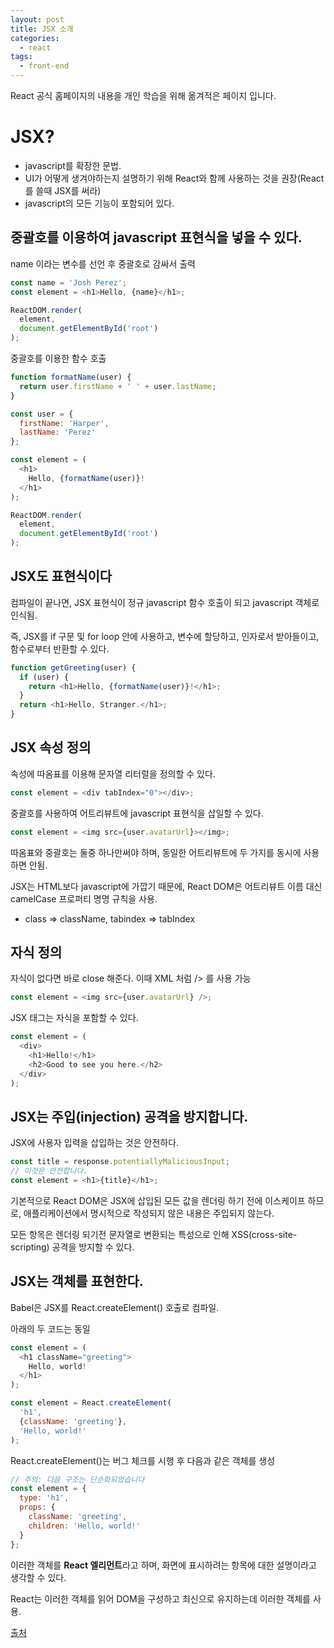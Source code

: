 ```yaml
---
layout: post
title: JSX 소개
categories:
  - react
tags:
  - front-end
---
```

React 공식 홈페이지의 내용을 개인 학습을 위해 옮겨적은 페이지 입니다.

# JSX?
- javascript를 확장한 문법.
- UI가 어떻게 생겨야하는지 설명하기 위해 React와 함께 사용하는 것을 권장(React를 쓸때 JSX를 써라)
- javascript의 모든 기능이 포함되어 있다.

## 중괄호를 이용하여 javascript 표현식을 넣을 수 있다.

name 이라는 변수를 선언 후 중괄호로 감싸서 출력

```javascript
const name = 'Josh Perez';
const element = <h1>Hello, {name}</h1>;

ReactDOM.render(
  element,
  document.getElementById('root')
);
```

중괄호를 이용한 함수 호출
```javascript
function formatName(user) {
  return user.firstName + ' ' + user.lastName;
}

const user = {
  firstName: 'Harper',
  lastName: 'Perez'
};

const element = (
  <h1>
    Hello, {formatName(user)}!
  </h1>
);

ReactDOM.render(
  element,
  document.getElementById('root')
);
```

## JSX도 표현식이다
컴파일이 끝나면, JSX 표현식이 정규 javascript 함수 호출이 되고 javascript 객체로 인식됨.

즉, JSX를 if 구문 및 for loop 안에 사용하고, 변수에 할당하고, 인자로서 받아들이고, 함수로부터 반환할 수 있다.

```javascript
function getGreeting(user) {
  if (user) {
    return <h1>Hello, {formatName(user)}!</h1>;
  }
  return <h1>Hello, Stranger.</h1>;
}
```

## JSX 속성 정의
속성에 따옴표를 이용해 문자열 리터럴을 정의할 수 있다.

```javascript
const element = <div tabIndex="0"></div>;
```

중괄호를 사용하여 어트리뷰트에 javascript 표현식을 삽일할 수 있다.

```javascript
const element = <img src={user.avatarUrl}></img>;
```

따옴표와 중괄호는 둘중 하나만써야 하며, 동일한 어트리뷰트에 두 가지를 동시에 사용하면 안됨.

JSX는 HTML보다 javascript에 가깝기 때문에, React DOM은 어트리뷰트 이름 대신 camelCase 프로퍼티 명명 규칙을 사용.
- class => className, tabindex => tabIndex

## 자식 정의
자식이 없다면 바로 close 해준다. 이때 XML 처럼 /> 를 사용 가능

```javascript
const element = <img src={user.avatarUrl} />;
```

JSX 태그는 자식을 포함할 수 있다.

```javascript
const element = (
  <div>
    <h1>Hello!</h1>
    <h2>Good to see you here.</h2>
  </div>
);
```

## JSX는 주입(injection) 공격을 방지합니다.
JSX에 사용자 입력을 삽입하는 것은 안전하다.
```javascript
const title = response.potentiallyMaliciousInput;
// 이것은 안전합니다.
const element = <h1>{title}</h1>;
```

기본적으로 React DOM은 JSX에 삽입된 모든 값을 렌더링 하기 전에 이스케이프 하므로, 애플리케이션에서 명시적으로 작성되지 않은 내용은 주입되지 않는다.

모든 항목은 렌더링 되기전 문자열로 변환되는 특성으로 인해 XSS(cross-site-scripting) 공격을 방지할 수 있다.

## JSX는 객체를 표현한다.
Babel은 JSX를 React.createElement() 호출로 컴파일.

아래의 두 코드는 동일
```javascript
const element = (
  <h1 className="greeting">
    Hello, world!
  </h1>
);
```
```javascript
const element = React.createElement(
  'h1',
  {className: 'greeting'},
  'Hello, world!'
);
```

React.createElement()는 버그 체크를 시행 후 다음과 같은 객체를 생성

```javascript
// 주의: 다음 구조는 단순화되었습니다
const element = {
  type: 'h1',
  props: {
    className: 'greeting',
    children: 'Hello, world!'
  }
};
```

이러한 객체를 **React 엘리먼트**라고 하며, 화면에 표시하려는 항목에 대한 설명이라고 생각할 수 있다.

React는 이러한 객체를 읽어 DOM을 구성하고 최신으로 유지하는데 이러한 객체를 사용.


[출처](https://ko.reactjs.org/docs/introducing-jsx.html)
